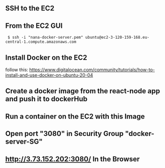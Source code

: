 ## SSH to the EC2
  ## From the EC2 GUI
     $ ssh -i "nana-docker-server.pem" ubuntu@ec2-3-120-159-168.eu-central-1.compute.amazonaws.com

## Install Docker on the EC2 
   follow this: https://www.digitalocean.com/community/tutorials/how-to-install-and-use-docker-on-ubuntu-20-04

## Create a docker image from the react-node app and push it to dockerHub

## Run a container on the EC2 with this Image

## Open port "3080" in Security Group "docker-server-SG"

## http://3.73.152.202:3080/ In the Browser